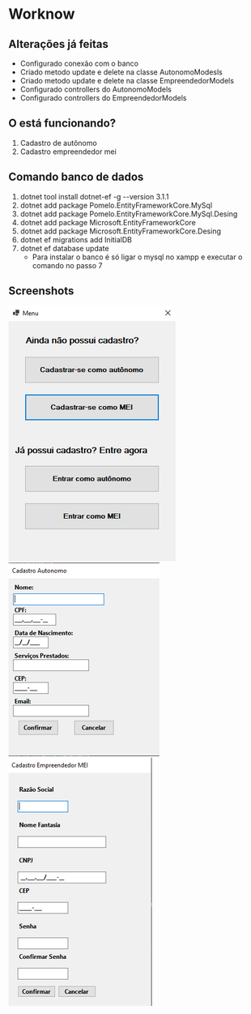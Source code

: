 # Worknow

## Alterações já feitas
- Configurado conexão com o banco
- Criado metodo update e delete na classe AutonomoModesls
- Criado metodo update e delete na classe EmpreendedorModels
- Configurado controllers do AutonomoModels
- Configurado controllers do EmpreendedorModels<br>

## O está funcionando?
1. Cadastro de autônomo
2. Cadastro empreendedor mei 

## Comando banco de dados
1. dotnet tool install dotnet-ef -g --version 3.1.1
2. dotnet add package Pomelo.EntityFrameworkCore.MySql
3. dotnet add package Pomelo.EntityFrameworkCore.MySql.Desing
4. dotnet add package Microsoft.EntityFrameworkCore
5. dotnet add package Microsoft.EntityFrameworkCore.Desing
6. dotnet ef migrations add InitialDB
7. dotnet ef database update
    - Para instalar o banco é só ligar o mysql no xampp e executar o comando no passo 7

## Screenshots
![Alt text](/Screenshot/Menu.PNG?raw=true "Menu")
![Alt text](/Screenshot/Cadastro_Autonomo.PNG?raw=true "Cadastro Autônomo")
![Alt text](/Screenshot/Cadastro_EmpMei.PNG?raw=true "Cadastro Emp. MEI")
